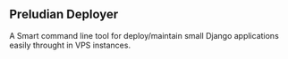 Preludian Deployer
------------------
A Smart command line tool for deploy/maintain small Django applications easily throught in VPS instances.



